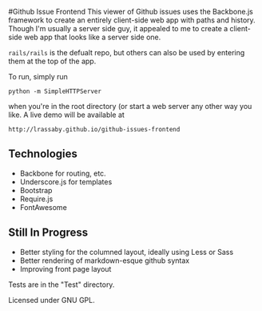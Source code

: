 #Github Issue Frontend
This viewer of Github issues uses the Backbone.js framework to create an entirely client-side web app with paths and history. Though I'm usually a server side guy, it appealed to me to create a client-side web app that looks like a server side one. 

`rails/rails` is the defualt repo, but others can also be used by entering them at the top of the app.

To run, simply run 
	
	python -m SimpleHTTPServer
	
when you're in the root directory (or start a web server any other way you like. A live demo will be available at 
	
	http://lrassaby.github.io/github-issues-frontend
	
	
Technologies
---
- Backbone for routing, etc.
- Underscore.js for templates
- Bootstrap
- Require.js
- FontAwesome

Still In Progress
---
- Better styling for the columned layout, ideally using Less or Sass
- Better rendering of markdown-esque github syntax
- Improving front page layout

Tests are in the "Test" directory. 

Licensed under GNU GPL.
